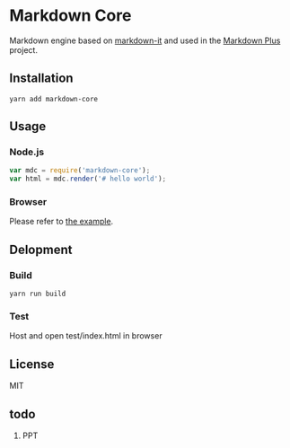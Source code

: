 # Markdown Core

Markdown engine based on [markdown-it](https://github.com/markdown-it/markdown-it)
and used in the [Markdown Plus](https://github.com/tylingsoft/markdown-plus) project.


## Installation

```
yarn add markdown-core
```


## Usage

### Node.js

```javascript
var mdc = require('markdown-core');
var html = mdc.render('# hello world');
```

### Browser

Please refer to [the example](./test).


## Delopment

### Build

```
yarn run build
```

### Test

Host and open test/index.html in browser


## License

MIT


## todo

1. PPT

